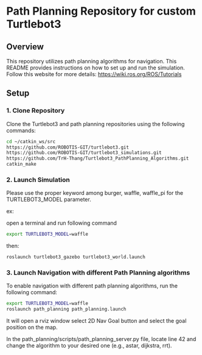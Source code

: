 # Path Planning Repository for custom Turtlebot3

## Overview
This repository utilizes path planning algorithms for navigation. This README provides instructions on how to set up and run the simulation. 
Follow this website for more details: https://wiki.ros.org/ROS/Tutorials

## Setup

### 1. Clone Repository
Clone the Turtlebot3 and path planning repositories using the following commands:

```bash
cd ~/catkin_ws/src
https://github.com/ROBOTIS-GIT/turtlebot3.git
https://github.com/ROBOTIS-GIT/turtlebot3_simulations.git
https://github.com/TrH-Thang/Turtlebot3_PathPlanning_Algorithms.git
catkin_make
```

### 2. Launch Simulation
Please use the proper keyword among burger, waffle, waffle_pi for the TURTLEBOT3_MODEL parameter.

ex:

open a terminal and run following command
```bash
export TURTLEBOT3_MODEL=waffle
```
then:

```bash
roslaunch turtlebot3_gazebo turtlebot3_world.launch
```
### 3. Launch Navigation with different Path Planning algorithms
To enable navigation with different path planning algorithms, run the following command:
```bash
export TURTLEBOT3_MODEL=waffle
roslaunch path_planning path_planning.launch
```
It will open a rviz window select 2D Nav Goal button and select the goal position on the map.

In the path_planning/scripts/path_planning_server.py file, locate line 42 and change the algorithm to your desired one (e.g., astar, dijkstra, rrt).

